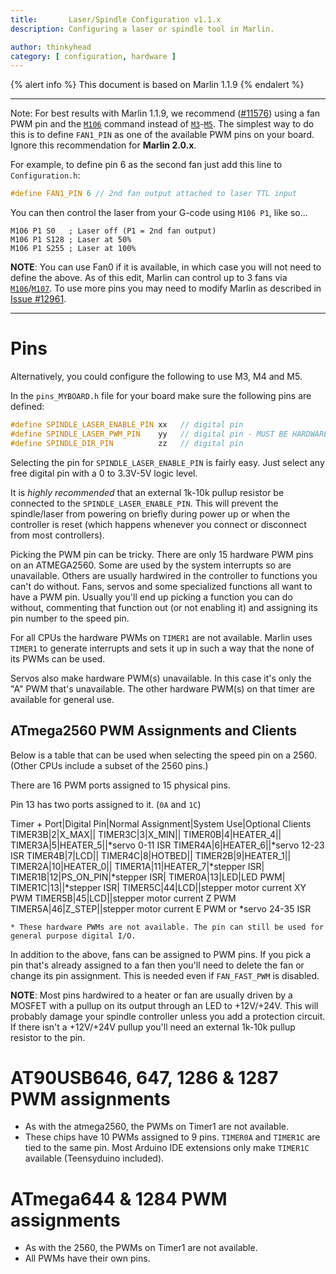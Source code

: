 ```yaml
---
title:       Laser/Spindle Configuration v1.1.x
description: Configuring a laser or spindle tool in Marlin.

author: thinkyhead
category: [ configuration, hardware ]
---
```


{% alert info %}
This document is based on Marlin 1.1.9
{% endalert %}

---
Note: For best results with Marlin 1.1.9, we recommend ([#11576](//github.com/MarlinFirmware/Marlin/issues/11576)) using a fan PWM pin and the [`M106`](/docs/gcode/M106.html) command instead of [`M3`](/docs/gcode/M003.html)-[`M5`](/docs/gcode/M005.html). The simplest way to do this is to define `FAN1_PIN` as one of the available PWM pins on your board. Ignore this recommendation for **Marlin 2.0.x**.

For example, to define pin 6 as the second fan just add this line to `Configuration.h`:
```cpp
#define FAN1_PIN 6 // 2nd fan output attached to laser TTL input
```
You can then control the laser from your G-code using `M106 P1`, like so...
```gcode
M106 P1 S0   ; Laser off (P1 = 2nd fan output)
M106 P1 S128 ; Laser at 50%
M106 P1 S255 ; Laser at 100%
```

**NOTE**: You can use Fan0 if it is available, in which case you will not need to define the above. As of this edit, Marlin can control up to 3 fans via [`M106`](/docs/gcode/M106.html)/[`M107`](/docs/gcode/M107.html). To use more pins you may need to modify Marlin as described in [Issue #12961](//github.com/MarlinFirmware/Marlin/issues/12961).



---


# Pins
Alternatively, you could configure the following to use M3, M4 and M5.

In the `pins_MYBOARD.h` file for your board make sure the following pins are defined:
```cpp
#define SPINDLE_LASER_ENABLE_PIN xx   // digital pin
#define SPINDLE_LASER_PWM_PIN    yy   // digital pin - MUST BE HARDWARE PWM
#define SPINDLE_DIR_PIN          zz   // digital pin
```
Selecting the pin for `SPINDLE_LASER_ENABLE_PIN` is fairly easy. Just select any free digital pin with a 0 to 3.3V-5V logic level.

It is _highly recommended_ that an external 1k-10k pullup resistor be connected to the `SPINDLE_LASER_ENABLE_PIN`. This will prevent the spindle/laser from powering on briefly during power up or when the controller is reset (which happens whenever you connect or disconnect from most controllers).

Picking the PWM pin can be tricky. There are only 15 hardware PWM pins on an ATMEGA2560. Some are used by the system interrupts so are unavailable. Others are usually hardwired in the controller to functions you can't do without. Fans, servos and some specialized functions all want to have a PWM pin. Usually you'll end up picking a function you can do without, commenting that function out (or not enabling it) and assigning its pin number to the speed pin.

For all CPUs the hardware PWMs on `TIMER1` are not available. Marlin uses `TIMER1` to generate interrupts and sets it up in such a way that the none of its PWMs can be used.

Servos also make hardware PWM(s) unavailable. In this case it's only the "A" PWM that's unavailable. The other hardware PWM(s) on that timer are available for general use.

## ATmega2560 PWM Assignments and Clients

Below is a table that can be used when selecting the speed pin on a 2560. (Other CPUs include a subset of the 2560 pins.)

There are 16 PWM ports assigned to 15 physical pins.

Pin 13 has two ports assigned to it. (`0A` and `1C`)

Timer + Port|Digital Pin|Normal Assignment|System Use|Optional Clients
TIMER3B|2|X_MAX||
TIMER3C|3|X_MIN||
TIMER0B|4|HEATER_4||
TIMER3A|5|HEATER_5||*servo 0-11 ISR
TIMER4A|6|HEATER_6||*servo 12-23 ISR
TIMER4B|7|LCD||
TIMER4C|8|HOTBED||
TIMER2B|9|HEATER_1||
TIMER2A|10|HEATER_0||
TIMER1A|11|HEATER_7|*stepper ISR|
TIMER1B|12|PS_ON_PIN|*stepper ISR|
TIMER0A|13|LED|LED PWM|
TIMER1C|13||*stepper ISR|
TIMER5C|44|LCD||stepper motor current XY PWM
TIMER5B|45|LCD||stepper motor current Z PWM
TIMER5A|46|Z_STEP||stepper motor current E PWM or *servo 24-35 ISR

```
* These hardware PWMs are not available. The pin can still be used for general purpose digital I/O.
```
In addition to the above, fans can be assigned to PWM pins. If you pick a pin that's already assigned to a fan then you'll need to delete the fan or change its pin assignment. This is needed even if `FAN_FAST_PWM` is disabled.

**NOTE**: Most pins hardwired to a heater or fan are usually driven by a MOSFET with a pullup on its output through an LED to +12V/+24V. This will probably damage your spindle controller unless you add a protection circuit. If there isn't a +12V/+24V pullup you'll need an external 1k-10k pullup resistor to the pin.

# AT90USB646, 647, 1286 & 1287 PWM assignments

 - As with the atmega2560, the PWMs on Timer1 are not available.
 - These chips have 10 PWMs assigned to 9 pins. `TIMER0A` and `TIMER1C` are tied to the same pin. Most Arduino IDE extensions only make `TIMER1C` available (Teensyduino included).

# ATmega644 & 1284 PWM assignments

 - As with the 2560, the PWMs on Timer1 are not available.
 - All PWMs have their own pins.

